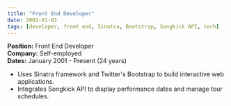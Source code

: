 ```yaml
---
title: "Front End Developer"
date: 2001-01-01
tags: [developer, front end, Sinatra, Bootstrap, Songkick API, tech]
---
```


**Position:** Front End Developer  
**Company:** Self-employed  
**Dates:** January 2001 - Present (24 years)

- Uses Sinatra framework and Twitter's Bootstrap to build interactive web applications.
- Integrates Songkick API to display performance dates and manage tour schedules.